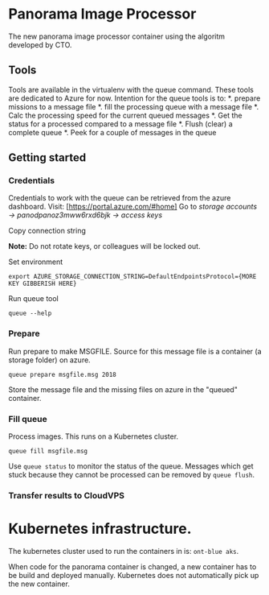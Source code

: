 # Panorama Image Processor

The new panorama image processor container using the algoritm developed by CTO.

## Tools

Tools are available in the virtualenv with the queue command.
These tools are dedicated to Azure for now.
Intention for the queue tools is to:
 *. prepare missions to a message file
 *. fill the processing queue with a message file
 *. Calc the processing speed for the current queued messages
 *. Get the status for a processed compared to a message file
 *. Flush (clear) a complete queue
 *. Peek for a couple of messages in the queue


## Getting started

### Credentials

Credentials to work with the queue can be retrieved from the azure dashboard.
Visit: [https://portal.azure.com/#home]
Go to _storage accounts -> panodpanoz3mww6rxd6bjk -> access keys_

Copy connection string

**Note:** Do not rotate keys, or colleagues will be locked out. 

Set environment

```shell
export AZURE_STORAGE_CONNECTION_STRING=DefaultEndpointsProtocol={MORE KEY GIBBERISH HERE}
```

Run queue tool
```shell
queue --help
```

### Prepare

Run prepare to make MSGFILE. Source for this message file is a container (a storage folder) on azure.


```shell
queue prepare msgfile.msg 2018 
```

Store the message file and the missing files on azure in the "queued" container.


### Fill queue

Process images. This runs on a Kubernetes cluster.
```shell
queue fill msgfile.msg
```

Use `queue status` to monitor the status of the queue. 
Messages which get stuck because they cannot be processed can be removed by `queue flush`.


### Transfer results to CloudVPS




# Kubernetes infrastructure.

The kubernetes cluster used to run the containers in is: `ont-blue aks`.

When code for the panorama container is changed, a new container has to be build and deployed manually.
Kubernetes does not automatically pick up the new container.


